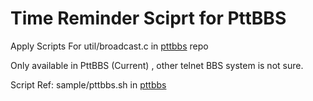 # Time Reminder Sciprt for PttBBS

Apply Scripts For util/broadcast.c in [pttbbs](https://github.com/ptt/pttbbs) repo 

Only available in PttBBS (Current) , other telnet BBS system is not sure.

Script Ref: sample/pttbbs.sh in [pttbbs](https://github.com/ptt/pttbbs)

